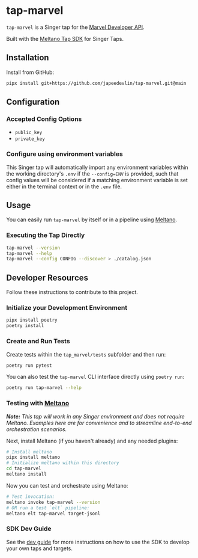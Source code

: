 # tap-marvel

`tap-marvel` is a Singer tap for the [Marvel Developer API](https://developer.marvel.com/).

Built with the [Meltano Tap SDK](https://sdk.meltano.com) for Singer Taps.

## Installation
Install from GitHub:

```bash
pipx install git+https://github.com/japeedevlin/tap-marvel.git@main
```

## Configuration

### Accepted Config Options

- `public_key`
- `private_key`

### Configure using environment variables

This Singer tap will automatically import any environment variables within the working directory's
`.env` if the `--config=ENV` is provided, such that config values will be considered if a matching
environment variable is set either in the terminal context or in the `.env` file.

## Usage

You can easily run `tap-marvel` by itself or in a pipeline using [Meltano](https://meltano.com/).

### Executing the Tap Directly

```bash
tap-marvel --version
tap-marvel --help
tap-marvel --config CONFIG --discover > ./catalog.json
```

## Developer Resources

Follow these instructions to contribute to this project.

### Initialize your Development Environment

```bash
pipx install poetry
poetry install
```

### Create and Run Tests

Create tests within the `tap_marvel/tests` subfolder and
  then run:

```bash
poetry run pytest
```

You can also test the `tap-marvel` CLI interface directly using `poetry run`:

```bash
poetry run tap-marvel --help
```

### Testing with [Meltano](https://www.meltano.com)

_**Note:** This tap will work in any Singer environment and does not require Meltano.
Examples here are for convenience and to streamline end-to-end orchestration scenarios._

Next, install Meltano (if you haven't already) and any needed plugins:

```bash
# Install meltano
pipx install meltano
# Initialize meltano within this directory
cd tap-marvel
meltano install
```

Now you can test and orchestrate using Meltano:

```bash
# Test invocation:
meltano invoke tap-marvel --version
# OR run a test `elt` pipeline:
meltano elt tap-marvel target-jsonl
```

### SDK Dev Guide

See the [dev guide](https://sdk.meltano.com/en/latest/dev_guide.html) for more instructions on how to use the SDK to
develop your own taps and targets.
